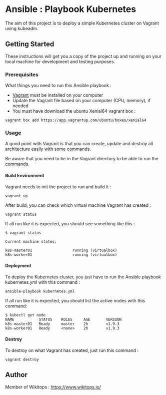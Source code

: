 # Ansible : Playbook Kubernetes
The aim of this project is to deploy a simple Kubernetes cluster on Vagrant using kubeadm.

## Getting Started

These instructions will get you a copy of the project up and running on your local machine for development and testing purposes.

### Prerequisites

What things you need to run this Ansible playbook :

* [Vagrant](https://www.vagrantup.com/docs/installation/) must be installed on your computer
* Update the Vagrant file based on your computer (CPU, memory), if needed
* You must have download the ubuntu Xenial64 vagrant box :

```
vagrant box add https://app.vagrantup.com/ubuntu/boxes/xenial64
```

### Usage

A good point with Vagrant is that you can create, update and destroy all architecture easily with some commands.

Be aware that you need to be in the Vagrant directory to be able to run the commands.

#### Build Environment

Vagrant needs to init the project to run and build it :

```
vagrant up
```

After build, you can check which virtual machine Vagrant has created :

```
vagrant status
```

If all run like it is expected, you should see something like this :

```
$ vagrant status

Current machine states:

k8s-master01                  running (virtualbox)
k8s-worker01                  running (virtualbox)
```

#### Deployment

To deploy the Kubernetes cluster, you just have to run the Ansible playbook kubernetes.yml with this command :

```
ansible-playbook kubernetes.yml
```

If all run like it is expected, you should list the active nodes with this command:

```
$ kubectl get node
NAME           STATUS    ROLES     AGE       VERSION
k8s-master01   Ready     master    2h        v1.9.3
k8s-worker01   Ready     <none>    2h        v1.9.3
```

#### Destroy

To destroy on what Vagrant has created, just run this command :

```
vagrant destroy
```

## Author

Member of Wikitops : https://www.wikitops.io/
